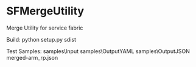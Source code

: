 # SFMergeUtility
Merge Utility for service fabric

Build:
python setup.py sdist

Test Samples:
samples\Input
samples\OutputYAML
samples\OutputJSON
merged-arm_rp.json